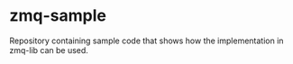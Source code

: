 # zmq-sample
Repository containing sample code that shows how the implementation in zmq-lib can be used.
